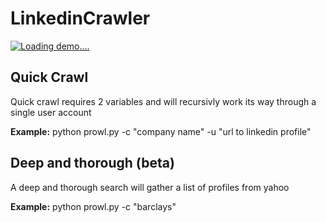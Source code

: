 # LinkedinCrawler

[![Loading demo....](https://j.gifs.com/gJ5J6D.gif)](https://www.youtube.com/watch?v=ZeIJW4dunUo)

## Quick Crawl
Quick crawl requires 2 variables and will recursivly work its way through a single user account

**Example:** python prowl.py -c "company name" -u "url to linkedin profile"

## Deep and thorough (beta)
A deep and thorough search will gather a list of profiles from yahoo

**Example:**  python prowl.py -c "barclays"
